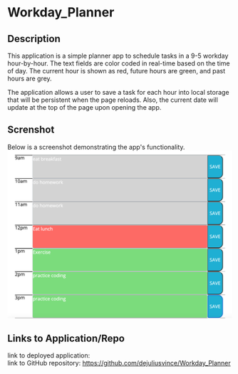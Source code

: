 # Workday_Planner

## Description
This application is a simple planner app to schedule tasks in a 9-5 workday hour-by-hour. The text fields are color coded in real-time based on the time of day. The current hour is shown as red, future hours are green, and past hours are grey.

The application allows a user to save a task for each hour into local storage that will be persistent when the page reloads. Also, the current date will update at the top of the page upon opening the app. 

## Screnshot
Below is a screenshot demonstrating the app's functionality.
![Screenshot of app with time slots color coded](./workday_planner_screenshot.png)

## Links to Application/Repo
link to deployed application: <br />
link to GitHub repository: https://github.com/dejuliusvince/Workday_Planner


